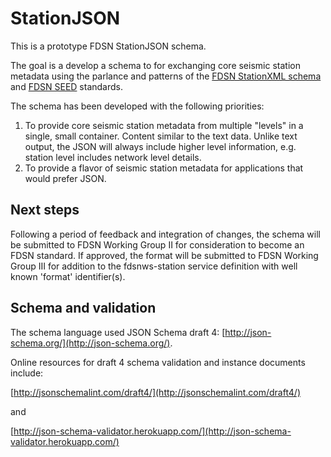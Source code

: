 # StationJSON
This is a prototype FDSN StationJSON schema.

The goal is a develop a schema to for exchanging core seismic station metadata using the parlance and patterns of the [FDSN StationXML schema](http://www.fdsn.org/xml/station/) and [FDSN SEED](http://www.fdsn.org/seed_manual/SEEDManual_V2.4.pdf) standards.

The schema has been developed with the following priorities:

1. To provide core seismic station metadata from multiple "levels" in a single, small container.  Content similar to the text data.  Unlike text output, the JSON will always include higher level information, e.g. station level includes network level details.
2. To provide a flavor of seismic station metadata for applications that would prefer JSON.

## Next steps

Following a period of feedback and integration of changes, the schema will be submitted to FDSN Working Group II for consideration to become an FDSN standard.  If approved, the format will be submitted to FDSN Working Group III for addition to the fdsnws-station service definition with well known 'format' identifier(s).

## Schema and validation

The schema language used JSON Schema draft 4: [http://json-schema.org/](http://json-schema.org/).

Online resources for draft 4 schema validation and instance documents include:

[http://jsonschemalint.com/draft4/](http://jsonschemalint.com/draft4/)

and

[http://json-schema-validator.herokuapp.com/](http://json-schema-validator.herokuapp.com/)

